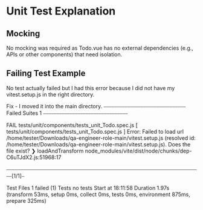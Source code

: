 # Unit Test Explanation

## Mocking

No mocking was required as Todo.vue has no external dependencies (e.g., APIs or other components) that need isolation.

## Failing Test Example

No test actually failed but I had this error because I did not have my vitest.setup.js in the right directory.

Fix - I moved it into the main directory.
⎯⎯⎯⎯⎯⎯⎯⎯⎯⎯⎯⎯⎯⎯⎯⎯⎯⎯⎯⎯⎯⎯⎯⎯⎯⎯⎯⎯⎯⎯⎯ Failed Suites 1 ⎯⎯⎯⎯⎯⎯⎯⎯⎯⎯⎯⎯⎯⎯⎯⎯⎯⎯⎯⎯⎯⎯⎯⎯⎯⎯⎯⎯⎯⎯⎯⎯

 FAIL  tests/unit/components/tests_unit_Todo.spec.js [ tests/unit/components/tests_unit_Todo.spec.js ]
Error: Failed to load url /home/tester/Downloads/qa-engineer-role-main/vitest.setup.js (resolved id: /home/tester/Downloads/qa-engineer-role-main/vitest.setup.js). Does the file exist?
 ❯ loadAndTransform node_modules/vite/dist/node/chunks/dep-C6uTJdX2.js:51968:17

⎯⎯⎯⎯⎯⎯⎯⎯⎯⎯⎯⎯⎯⎯⎯⎯⎯⎯⎯⎯⎯⎯⎯⎯⎯⎯⎯⎯⎯⎯⎯⎯⎯⎯⎯⎯⎯⎯⎯⎯⎯⎯⎯⎯⎯⎯⎯⎯⎯⎯⎯⎯⎯⎯⎯⎯⎯⎯⎯⎯⎯⎯⎯⎯⎯⎯⎯⎯⎯⎯⎯⎯⎯⎯[1/1]⎯

 Test Files  1 failed (1)
      Tests  no tests
   Start at  18:11:58
   Duration  1.97s (transform 53ms, setup 0ms, collect 0ms, tests 0ms, environment 875ms, prepare 325ms)

